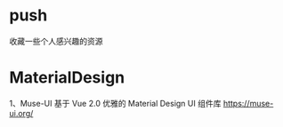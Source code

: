 # push
收藏一些个人感兴趣的资源
# MaterialDesign
1、Muse-UI 基于 Vue 2.0 优雅的 Material Design UI 组件库
https://muse-ui.org/
